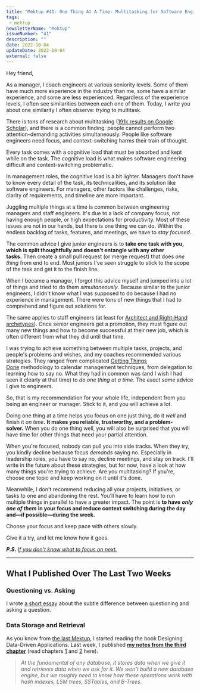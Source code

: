 ```yaml
---
title: "Mektup #41: One Thing At A Time: Multitasking for Software Engineers"
tags:
 - mektup
newsletterName: "Mektup"
issueNumber: "41"
description: ""
date: 2022-10-04
updateDate: 2022-10-04
external: false
---
```


Hey friend,

As a manager, I coach engineers at various seniority levels. Some of them have much more experience in the industry than me, some have a similar experience, and some are less experienced. Regardless of the experience levels, I often see similarities between each one of them. Today, I write you about one similarity I often observe: _trying_ to multitask.

There is tons of research about multitasking ([191k results on Google Scholar](https://scholar.google.com/scholar?hl=en&q=multitasking)), and there is a common finding: people cannot perform two attention-demanding activities simultaneously. People like software engineers need focus, and context-switching harms their train of thought.

Every task comes with a cognitive load that must be absorbed and kept while on the task. The cognitive load is what makes software engineering difficult and context-switching problematic.

In management roles, the cognitive load is a bit lighter. Managers don't have to know every detail of the task, its technicalities, and its solution like software engineers. For managers, other factors like challenges, risks, clarity of requirements, and timeline are more important.

Juggling multiple things at a time is common between engineering managers and staff engineers. It's due to a lack of company focus, not having enough people, or high expectations for productivity. Most of these issues are not in our hands, but there is one thing we can do. Within the endless backlog of tasks, features, and meetings, we have to _stay focused_.

The common advice I give junior engineers is to **take one task with you, which is split thoughtfully and doesn't entangle with any other tasks.** Then create a small pull request (or merge request) that does _one thing_ from end to end. Most juniors I've seen struggle to stick to the scope of the task and get it to the finish line.

When I became a manager, I forgot this advice myself and jumped into a lot of things and tried to do them _simultaneously_. Because similar to the junior engineers, I didn't know what I was supposed to do because I had no experience in management. There were tons of new things that I had to comprehend and figure out solutions for.

The same applies to staff engi­neers (at least for [Architect and Right-Hand archetypes](https://staffeng.com/guides/staff-archetypes)). Once senior engineers get a promotion, they must figure out many new things and how to become successful at their new job, which is often different from what they did until that time.

I was trying to achieve something between multiple tasks, projects, and people's problems and wishes, and my coaches recommended various strategies. They ranged from complicated [Getting Things Done](https://www.wikiwand.com/en/Getting_Things_Done) methodology to calendar management techniques, from delegation to learning how to say no. What they had in common was (and I wish I had seen it clearly at that time) to _do one thing at a time_. The _exact same_ advice I give to engineers.

So, that is my recommendation for your whole life, independent from you being an engineer or manager. Stick to it, and you will achieve a lot.

Doing one thing at a time helps you focus on one just thing, do it _well_ and finish it _on time_. **It makes you reliable, trustworthy, and a problem-solver.** When you do one thing well, you will also be surprised that you will have time for other things that need your partial attention.

When you're focused, nobody can pull you into side tracks. When they try, you kindly decline because focus _demands_ saying no. Especially in leadership roles, you have to say no, decline meetings, and stay on track. I'll write in the future about these strategies, but for now, have a look at how many things you're trying to achieve. Are you multitasking? If you're, choose one topic and keep working on it until it's done.

Meanwhile, I don't recommend reducing all your projects, initiatives, or tasks to one and abandoning the rest. You'll have to learn how to run multiple things in parallel to have a greater impact. The point is **to have** _**only one of them**_ **in your focus and reduce context switching during the day and—if possible—during the week.**

Choose your focus and keep pace with others slowly.

Give it a try, and let me know how it goes.

***P.S.** [If you don't know what to focus on next.](/newsletter/mektup-5/)*

---

## What I Published Over The Last Two Weeks

### Questioning vs. Asking

I wrote [a short essay](/questioning-vs-asking/) about the subtle difference between questioning and asking a question.

### Data Storage and Retrieval

As you know from [the last Mektup](/newsletter/mektup-40/), I started reading the book Designing Data-Driven Applications. Last week, I published **[my notes from the third chapter](/books/data-storage-and-retrieval/)** (read chapters [1](/books/reliability-maintainability-and-scalability-in-applications/) and [2](/books/data-models-and-query-languages/) here).

> _At the fundamental of any database, it stores data when we give it and retrieves data when we ask for it. We won't build a new database engine, but we roughly need to know how these operations work with hash indexes, LSM trees, SSTables, and B-Trees._
>